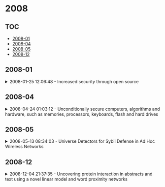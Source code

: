# 2008

## TOC

- [2008-01](#2008-01)
- [2008-04](#2008-04)
- [2008-05](#2008-05)
- [2008-12](#2008-12)

## 2008-01

<details>

<summary>2008-01-25 12:06:48 - Increased security through open source</summary>

- *Jaap-Henk Hoepman, Bart Jacobs*

- `0801.3924v1` - [abs](http://arxiv.org/abs/0801.3924v1) - [pdf](http://arxiv.org/pdf/0801.3924v1)

> In this paper we discuss the impact of open source on both the security and transparency of a software system. We focus on the more technical aspects of this issue, combining and extending arguments developed over the years. We stress that our discussion of the problem only applies to software for general purpose computing systems. For embedded systems, where the software usually cannot easily be patched or upgraded, different considerations may apply.

</details>


## 2008-04

<details>

<summary>2008-04-24 01:03:12 - Unconditionally secure computers, algorithms and hardware, such as memories, processors, keyboards, flash and hard drives</summary>

- *Laszlo B. Kish, Olivier Saidi*

- `0803.4479v3` - [abs](http://arxiv.org/abs/0803.4479v3) - [pdf](http://arxiv.org/pdf/0803.4479v3)

> In the case of the need of extraordinary security, Kirchhoff-loop-Johnson-(like)-noise ciphers can easily be integrated on existing types of digital chips in order to provide secure data communication between hardware processors, memory chips, hard disks and other units within a computer or other data processor system. The secure key exchange can take place at the very first run and the system can renew the key later at random times with an authenticated fashion to prohibit man-in-the-middle attack. The key can be stored in flash memories within the communicating chip units at hidden random addresses among other random bits that are continuously generated by the secure line but are never actually used. Thus, even if the system is disassembled, and the eavesdropper can have direct access to the communication lines between the units, or even if she is trying to use a man-in-the-middle attack, no information can be extracted. The only way to break the code is to learn the chip structure, to understand the machine code program and to read out the information during running by accessing the proper internal ports of the working chips. However such an attack needs extraordinary resources and even that can be prohibited by a password lockout. The unconditional security of commercial algorithms against piracy can be provided in a similar way.

</details>


## 2008-05

<details>

<summary>2008-05-13 08:34:03 - Universe Detectors for Sybil Defense in Ad Hoc Wireless Networks</summary>

- *Adnan Vora, Mikhail Nesterenko, Sébastien Tixeuil, Sylvie Delaët*

- `0805.0087v2` - [abs](http://arxiv.org/abs/0805.0087v2) - [pdf](http://arxiv.org/pdf/0805.0087v2)

> The Sybil attack in unknown port networks such as wireless is not considered tractable. A wireless node is not capable of independently differentiating the universe of real nodes from the universe of arbitrary non-existent fictitious nodes created by the attacker. Similar to failure detectors, we propose to use universe detectors to help nodes determine which universe is real. In this paper, we (i) define several variants of the neighborhood discovery problem under Sybil attack (ii) propose a set of matching universe detectors (iii) demonstrate the necessity of additional topological constraints for the problems to be solvable: node density and communication range; (iv) present SAND -- an algorithm that solves these problems with the help of appropriate universe detectors, this solution demonstrates that the proposed universe detectors are the weakest detectors possible for each problem.

</details>


## 2008-12

<details>

<summary>2008-12-04 21:37:35 - Uncovering protein interaction in abstracts and text using a novel linear model and word proximity networks</summary>

- *Alaa Abi-Haidar, Jasleen Kaur, Ana G. Maguitman, Predrag Radivojac, Andreas Retchsteiner, Karin Verspoor, Zhiping Wang, Luis M. Rocha*

- `0812.1029v1` - [abs](http://arxiv.org/abs/0812.1029v1) - [pdf](http://arxiv.org/pdf/0812.1029v1)

> We participated in three of the protein-protein interaction subtasks of the Second BioCreative Challenge: classification of abstracts relevant for protein-protein interaction (IAS), discovery of protein pairs (IPS) and text passages characterizing protein interaction (ISS) in full text documents. We approached the abstract classification task with a novel, lightweight linear model inspired by spam-detection techniques, as well as an uncertainty-based integration scheme. We also used a Support Vector Machine and the Singular Value Decomposition on the same features for comparison purposes. Our approach to the full text subtasks (protein pair and passage identification) includes a feature expansion method based on word-proximity networks. Our approach to the abstract classification task (IAS) was among the top submissions for this task in terms of the measures of performance used in the challenge evaluation (accuracy, F-score and AUC). We also report on a web-tool we produced using our approach: the Protein Interaction Abstract Relevance Evaluator (PIARE). Our approach to the full text tasks resulted in one of the highest recall rates as well as mean reciprocal rank of correct passages. Our approach to abstract classification shows that a simple linear model, using relatively few features, is capable of generalizing and uncovering the conceptual nature of protein-protein interaction from the bibliome. Since the novel approach is based on a very lightweight linear model, it can be easily ported and applied to similar problems. In full text problems, the expansion of word features with word-proximity networks is shown to be useful, though the need for some improvements is discussed.

</details>

